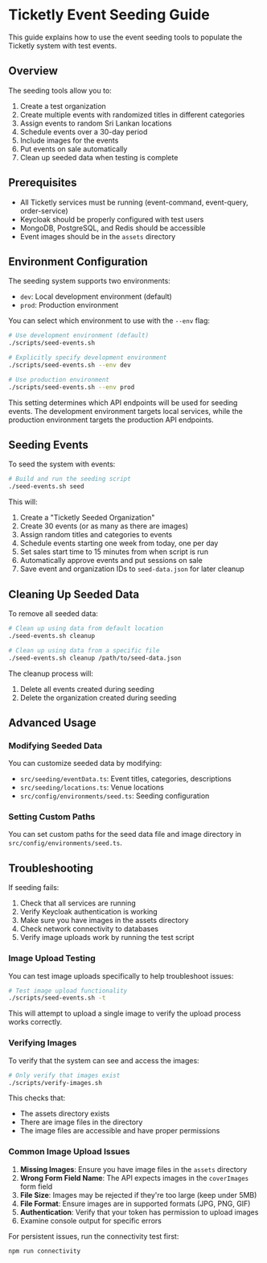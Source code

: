 # Ticketly Event Seeding Guide

This guide explains how to use the event seeding tools to populate the Ticketly system with test events.

## Overview

The seeding tools allow you to:

1. Create a test organization
2. Create multiple events with randomized titles in different categories
3. Assign events to random Sri Lankan locations
4. Schedule events over a 30-day period
5. Include images for the events
6. Put events on sale automatically
7. Clean up seeded data when testing is complete

## Prerequisites

- All Ticketly services must be running (event-command, event-query, order-service)
- Keycloak should be properly configured with test users
- MongoDB, PostgreSQL, and Redis should be accessible
- Event images should be in the `assets` directory

## Environment Configuration

The seeding system supports two environments:

- `dev`: Local development environment (default)
- `prod`: Production environment

You can select which environment to use with the `--env` flag:

```bash
# Use development environment (default)
./scripts/seed-events.sh

# Explicitly specify development environment
./scripts/seed-events.sh --env dev

# Use production environment
./scripts/seed-events.sh --env prod
```

This setting determines which API endpoints will be used for seeding events. The development environment targets local services, while the production environment targets the production API endpoints.

## Seeding Events

To seed the system with events:

```bash
# Build and run the seeding script
./seed-events.sh seed
```

This will:
1. Create a "Ticketly Seeded Organization"
2. Create 30 events (or as many as there are images)
3. Assign random titles and categories to events
4. Schedule events starting one week from today, one per day
5. Set sales start time to 15 minutes from when script is run
6. Automatically approve events and put sessions on sale
7. Save event and organization IDs to `seed-data.json` for later cleanup

## Cleaning Up Seeded Data

To remove all seeded data:

```bash
# Clean up using data from default location
./seed-events.sh cleanup

# Clean up using data from a specific file
./seed-events.sh cleanup /path/to/seed-data.json
```

The cleanup process will:
1. Delete all events created during seeding
2. Delete the organization created during seeding

## Advanced Usage

### Modifying Seeded Data

You can customize seeded data by modifying:

- `src/seeding/eventData.ts`: Event titles, categories, descriptions
- `src/seeding/locations.ts`: Venue locations
- `src/config/environments/seed.ts`: Seeding configuration

### Setting Custom Paths

You can set custom paths for the seed data file and image directory in `src/config/environments/seed.ts`.

## Troubleshooting

If seeding fails:

1. Check that all services are running
2. Verify Keycloak authentication is working
3. Make sure you have images in the assets directory
4. Check network connectivity to databases
5. Verify image uploads work by running the test script

### Image Upload Testing

You can test image uploads specifically to help troubleshoot issues:

```bash
# Test image upload functionality
./scripts/seed-events.sh -t
```

This will attempt to upload a single image to verify the upload process works correctly.

### Verifying Images

To verify that the system can see and access the images:

```bash
# Only verify that images exist
./scripts/verify-images.sh
```

This checks that:
- The assets directory exists
- There are image files in the directory
- The image files are accessible and have proper permissions

### Common Image Upload Issues

1. **Missing Images**: Ensure you have image files in the `assets` directory
2. **Wrong Form Field Name**: The API expects images in the `coverImages` form field
3. **File Size**: Images may be rejected if they're too large (keep under 5MB)
4. **File Format**: Ensure images are in supported formats (JPG, PNG, GIF)
5. **Authentication**: Verify that your token has permission to upload images
5. Examine console output for specific errors

For persistent issues, run the connectivity test first:

```bash
npm run connectivity
```